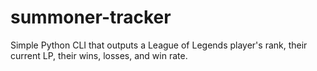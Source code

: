 # summoner-tracker
Simple Python CLI that outputs a League of Legends player's rank, their current LP, their wins, losses, and win rate.
